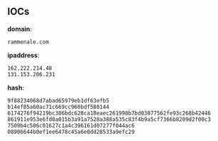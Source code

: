 
## IOCs

__domain__:

```text
rammenale.com
```
__ipaddress__:

```text
162.222.214.48
131.153.206.231
```
__hash__:

```text
9f88234068d7abad65979eb1df63efb5
b14ef85a60ac71c669cc960bdf580144
6174276f94219bc386bdc628ca18eaec261998b7bd03077562fe93c268b42446
861911e953e6fd0a015b3a91a7528a388a535c83f4b9a5cf7366b8209d2f00c3
7509b4c506c01627c1a4c396161d07277f044ac6
08906644b0ef1ee6478c45a6e0dd28533a9efc29
```